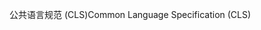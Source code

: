 <span data-ttu-id="9e50b-101">公共语言规范 (CLS)</span><span class="sxs-lookup"><span data-stu-id="9e50b-101">Common Language Specification (CLS)</span></span>